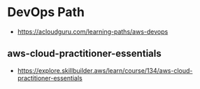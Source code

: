 # DevOps Path
* https://acloudguru.com/learning-paths/aws-devops

## aws-cloud-practitioner-essentials
* https://explore.skillbuilder.aws/learn/course/134/aws-cloud-practitioner-essentials
